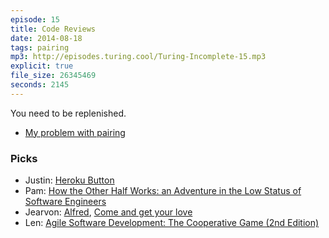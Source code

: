 ```yaml
---
episode: 15
title: Code Reviews
date: 2014-08-18
tags: pairing
mp3: http://episodes.turing.cool/Turing-Incomplete-15.mp3
explicit: true
file_size: 26345469
seconds: 2145
---
```


You need to be replenished.

* [My problem with pairing](http://thewebivore.com/my-problem-with-pairing/)

### Picks

* Justin: [Heroku Button](https://blog.heroku.com/archives/2014/8/7/heroku-button)
* Pam: [How the Other Half Works: an Adventure in the Low Status of Software Engineers](http://michaelochurch.wordpress.com/2014/07/13/how-the-other-half-works-an-adventure-in-the-low-status-of-software-engineers/)
* Jearvon: [Alfred](http://http://www.alfredapp.com/), [Come and get your love](https://www.youtube.com/watch?v=fWnRMAVWV)
* Len: [Agile Software Development: The Cooperative Game (2nd Edition)](http://www.amazon.com/Agile-Software-Development-Cooperative-Edition/dp/0321482751)
